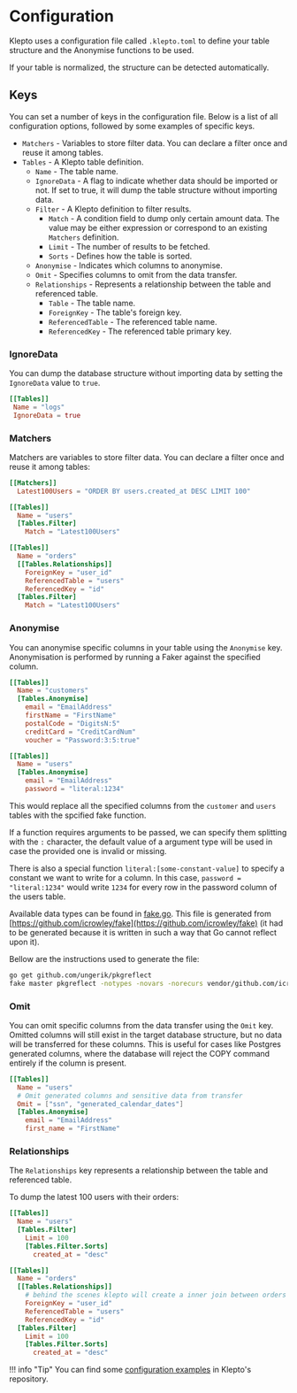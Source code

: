 # Configuration

Klepto uses a configuration file called `.klepto.toml` to define your table structure and the Anonymise functions to be used.

If your table is normalized, the structure can be detected automatically.

## Keys

You can set a number of keys in the configuration file. Below is a list of all configuration options, followed by some examples of specific keys.

- `Matchers` - Variables to store filter data. You can declare a filter once and reuse it among tables.
- `Tables` - A Klepto table definition.
  - `Name` - The table name.
  - `IgnoreData` - A flag to indicate whether data should be imported or not. If set to true, it will dump the table structure without importing data.
  - `Filter` - A Klepto definition to filter results.
    - `Match` - A condition field to dump only certain amount data. The value may be either expression or correspond to an existing `Matchers` definition.
    - `Limit` - The number of results to be fetched.
    - `Sorts` - Defines how the table is sorted.
  - `Anonymise` - Indicates which columns to anonymise.
  - `Omit` - Specifies columns to omit from the data transfer.
  - `Relationships` - Represents a relationship between the table and referenced table.
    - `Table` - The table name.
    - `ForeignKey` - The table's foreign key.
    - `ReferencedTable` - The referenced table name.
    - `ReferencedKey` - The referenced table primary key.

### **IgnoreData**

You can dump the database structure without importing data by setting the `IgnoreData` value to `true`.

```toml
[[Tables]]
 Name = "logs"
 IgnoreData = true
```

### **Matchers**

Matchers are variables to store filter data. You can declare a filter once and reuse it among tables:

```toml
[[Matchers]]
  Latest100Users = "ORDER BY users.created_at DESC LIMIT 100"

[[Tables]]
  Name = "users"
  [Tables.Filter]
    Match = "Latest100Users"

[[Tables]]
  Name = "orders"
  [[Tables.Relationships]]
    ForeignKey = "user_id"
    ReferencedTable = "users"
    ReferencedKey = "id"
  [Tables.Filter]
    Match = "Latest100Users"
```

### **Anonymise**

You can anonymise specific columns in your table using the `Anonymise` key. Anonymisation is performed by running a Faker against the specified column.

```toml
[[Tables]]
  Name = "customers"
  [Tables.Anonymise]
    email = "EmailAddress"
    firstName = "FirstName"
    postalCode = "DigitsN:5"
    creditCard = "CreditCardNum"
    voucher = "Password:3:5:true"

[[Tables]]
  Name = "users"
  [Tables.Anonymise]
    email = "EmailAddress"
    password = "literal:1234"
```

This would replace all the specified columns from the `customer` and `users` tables with the spcified fake function.

If a function requires arguments to be passed, we can specify them splitting with the `:` character, the default value of a argument type will be used in case the provided one is invalid or missing.

There is also a special function `literal:[some-constant-value]` to specify a constant we want to write for a column. In this case, `password = "literal:1234"` would write `1234` for every row in the password column of the users table.

Available data types can be found in [fake.go](https://github.com/hellofresh/klepto/blob/master/pkg/anonymiser/fake.go). This file is generated from [https://github.com/icrowley/fake](https://github.com/icrowley/fake) (it had to be generated because it is written in such a way that Go cannot reflect upon it).

Bellow are the instructions used to generate the file:

```sh
go get github.com/ungerik/pkgreflect
fake master pkgreflect -notypes -novars -norecurs vendor/github.com/icrowley/fake/
```

### **Omit**

You can omit specific columns from the data transfer using the `Omit` key. Omitted columns will still exist in the target database structure, but no data will be transferred for these columns. This is useful for cases like Postgres generated columns, where the database will reject the COPY command entirely if the column is present.

```toml
[[Tables]]
  Name = "users"
  # Omit generated columns and sensitive data from transfer
  Omit = ["ssn", "generated_calendar_dates"]
  [Tables.Anonymise]
    email = "EmailAddress"
    first_name = "FirstName"
```

### **Relationships**

The `Relationships` key represents a relationship between the table and referenced table.

To dump the latest 100 users with their orders:

```toml
[[Tables]]
  Name = "users"
  [Tables.Filter]
    Limit = 100
    [Tables.Filter.Sorts]
      created_at = "desc"

[[Tables]]
  Name = "orders"
  [[Tables.Relationships]]
    # behind the scenes klepto will create a inner join between orders and users
    ForeignKey = "user_id"
    ReferencedTable = "users"
    ReferencedKey = "id"
  [Tables.Filter]
    Limit = 100
    [Tables.Filter.Sorts]
      created_at = "desc"
```

!!! info "Tip"
    You can find some [configuration examples](https://github.com/hellofresh/klepto/tree/master/examples) in Klepto's repository.
